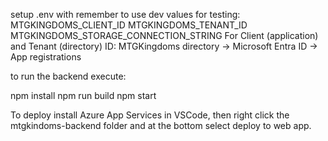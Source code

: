 setup .env with remember to use dev values for testing:
MTGKINGDOMS_CLIENT_ID
MTGKINGDOMS_TENANT_ID
MTGKINGDOMS_STORAGE_CONNECTION_STRING
For Client (application) and Tenant (directory) ID: MTGKingdoms directory -> Microsoft Entra ID -> App registrations

to run the backend execute:

npm install
npm run build
npm start

To deploy install Azure App Services in VSCode, then right click the mtgkindoms-backend folder and at the bottom select deploy to web app.